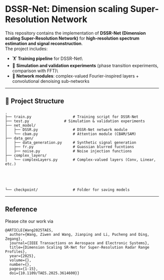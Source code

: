 # DSSR-Net: Dimension scaling Super-Resolution Network

This repository contains the implementation of **DSSR-Net (Dimension scaling Super-Resolution Network)** for **high-resolution spectrum estimation
and signal reconstruction**.\
The project includes:

-   🏋️ **Training pipeline** for DSSR-Net\
-   🔬 **Simulation and validation experiments** (phase transition
    experiments, comparison with FFT)\
-   🧩 **Network modules**: complex-valued Fourier-inspired layers +
    convolutional denoising sub-networks

------------------------------------------------------------------------

## 📂 Project Structure

    .
    ├── train.py                   # Training script for DSSR-Net
    ├── test.py                # Simulation & validation experiments
    ├── net_model/
    │   ├── DSSR.py                # DSSR-Net network module
    │   └── cbam.py                # Attention module (CBAM/SAM)
    ├── data_gen/
    │   ├── data_generation.py     # Synthetic signal generation
    │   ├── fr.py                  # Guassian blurred fucntions   
    │   ├── noise.py               # Noise injection functions
    ├── complex_layers/
    │   └── complexLayers.py       # Complex-valued layers (Conv, Linear, etc.)
      
    
    
      
    
    └── checkpoint/                # Folder for saving models

------------------------------------------------------------------------

## Reference
Please cite our work via  
```
@ARTICLE{Wang2025TAES,
  author={Wang, Ziwen and Wang, Jianping and Li, Pucheng and Ding, Zegang},
  journal={IEEE Transactions on Aerospace and Electronic Systems}, 
  title={Dimension Scaling SR-Net for Super-Resolution Radar Range Profiles}, 
  year={2025},
  volume={},
  number={},
  pages={1-15},
  doi={10.1109/TAES.2025.3614600}}
```
      
    
    
      
    
      
    
    
      
    
      
    
    
      
    
